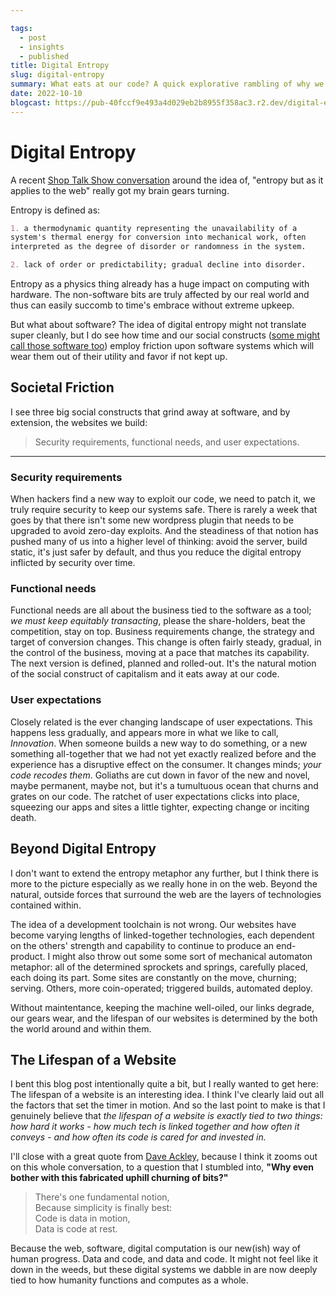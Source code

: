 ```yaml
---

tags: 
  - post
  - insights
  - published
title: Digital Entropy
slug: digital-entropy
summary: What eats at our code? A quick explorative rambling of why we have to maintain and invest in all code and digital systems.
date: 2022-10-10
blogcast: https://pub-40fccf9e493a4d029eb2b8955f358ac3.r2.dev/digital-entropy.mp3
---
```



# Digital Entropy

A recent [Shop Talk Show conversation](https://shoptalkshow.com/536/#t=20:23) around the idea of, "entropy but as it applies to the web" really got my brain gears turning.

Entropy is defined as:

```md
1. a thermodynamic quantity representing the unavailability of a
system's thermal energy for conversion into mechanical work, often
interpreted as the degree of disorder or randomness in the system.

2. lack of order or predictability; gradual decline into disorder.
```

Entropy as a physics thing already has a huge impact on computing with hardware. The non-software bits are truly affected by our real world and thus can easily succomb to time's embrace without extreme upkeep.

But what about software? The idea of digital entropy might not translate super cleanly, but I do see how time and our social constructs ([some might call those software too](https://www.youtube.com/watch?v=ScYgBxLupAs)) employ friction upon software systems which will wear them out of their utility and favor if not kept up.

## Societal Friction

I see three big social constructs that grind away at software, and by extension, the websites we build:

> Security requirements, functional needs, and user expectations.

---

### Security requirements

When hackers find a new way to exploit our code, we need to patch it, we truly require security to keep our systems safe. There is rarely a week that goes by that there isn't some new wordpress plugin that needs to be upgraded to avoid zero-day exploits. And the steadiness of that notion has pushed many of us into a higher level of thinking: avoid the server, build static, it's just safer by default, and thus you reduce the digital entropy inflicted by security over time.

### Functional needs

Functional needs are all about the business tied to the software as a tool; *we must keep equitably transacting*, please the share-holders, beat the competition, stay on top. Business requirements change, the strategy and target of conversion changes. This change is often fairly steady, gradual, in the control of the business, moving at a pace that matches its capability. The next version is defined, planned and rolled-out. It's the natural motion of the social construct of capitalism and it eats away at our code.

### User expectations

Closely related is the ever changing landscape of user expectations. This happens less gradually, and appears more in what we like to call, *Innovation*. When someone builds a new way to do something, or a new something all-together that we had not yet exactly realized before and the experience has a disruptive effect on the consumer. It changes minds; *your code recodes them*. Goliaths are cut down in favor of the new and novel, maybe permanent, maybe not, but it's a tumultuous ocean that churns and grates on our code. The ratchet of user expectations clicks into place, squeezing our apps and sites a little tighter, expecting change or inciting death.

## Beyond Digital Entropy

I don't want to extend the entropy metaphor any further, but I think there is more to the picture especially as we really hone in on the web. Beyond the natural, outside forces that surround the web are the layers of technologies contained within.

The idea of a development toolchain is not wrong. Our websites have become varying lengths of linked-together technologies, each dependent on the others' strength and capability to continue to produce an end-product. I might also throw out some some sort of mechanical automaton metaphor: all of the determined sprockets and springs, carefully placed, each doing its part. Some sites are constantly on the move, churning; serving. Others, more coin-operated; triggered builds, automated deploy.

Without maintentance, keeping the machine well-oiled, our links degrade, our gears wear, and the lifespan of our websites is determined by the both the world around and within them.

## The Lifespan of a Website

I bent this blog post intentionally quite a bit, but I really wanted to get here: The lifespan of a website is an interesting idea. I think I've clearly laid out all the factors that set the timer in motion. And so the last point to make is that I genuinely believe that *the lifespan of a website is exactly tied to two things: how hard it works - how much tech is linked together and how often it conveys - and how often its code is cared for and invested in.*

I'll close with a great quote from [Dave Ackley](https://twitter.com/livcomp/status/1436802100776689665), because I think it zooms out on this whole conversation, to a question that I stumbled into, **"Why even bother with this fabricated uphill churning of bits?"**

>There's one fundamental notion,<br>
>Because simplicity is finally best:<br>
>Code is data in motion,<br>
>Data is code at rest.

Because the web, software, digital computation is our new(ish) way of human progress. Data and code, and data and code. It might not feel like it down in the weeds, but these digital systems we dabble in are now deeply tied to how humanity functions and computes as a whole.
